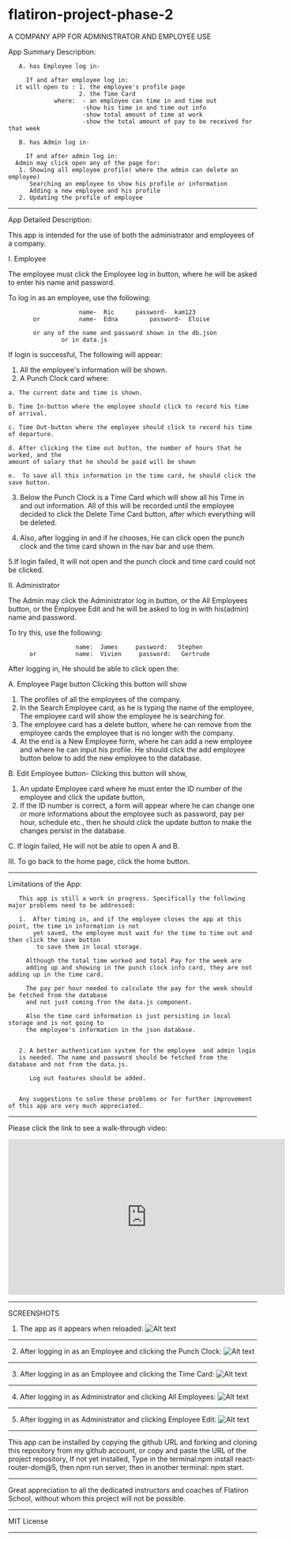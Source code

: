 # flatiron-project-phase-2

 A COMPANY APP FOR ADMINISTRATOR AND EMPLOYEE USE


App Summary Description:

       A. has Employee log in-
   
         If and after employee log in:
      it will open to : 1. the employee's profile page
                        2. the Time Card
                 where:  - an employee can time in and time out
                         -show his time in and time out info
                         -show total amount of time at work
                         -show the total amount of pay to be received for that week
                 
       B. has Admin log in-
         
         If and after admin log in:
      Admin may click open any of the page for:
       1. Showing all employee profile( where the admin can delete an employee) 
          Searching an employee to show his profile or information 
          Adding a new employee and his profile
       2. Updating the profile of employee

--------------------------------------------------------------------------


App Detailed Description: 
     

This app is intended for the use of both the administrator and employees of a company.

I. Employee

 The employee must click the Employee log in button, where he will be asked to enter his name and password.
  
  To log in as an employee, use the following:   
                        
                        name-  Ric      password-  kam123
           or           name-  Edna         password-  Eloise
          
           or any of the name and password shown in the db.json
                   or in data.js
 
 If login is successful, The following will appear:
   
   
   1. All the employee's information will be shown.
   2. A Punch Clock card where:
    
    a. The current date and time is shown.
    
    b. Time In-button where the employee should click to record his time of arrival.
    
    c. Time Out-button where the employee should click to record his time of departure.
    
    d. After clicking the time out button, the number of hours that he worked, and the 
    amount of salary that he should be paid will be shown 
    
    e.  To save all this information in the time card, he should click the save button.
   
   3. Below the Punch Clock is a Time Card which will show all his Time in and out information. 
   All of this will be recorded until the employee decided to click the Delete Time Card
    button, after which everything will be deleted.
    
   4. Also, after logging in and if he chooses, He can click open the punch clock and 
   the time card shown in the nav bar and use them.
  
   5.If login failed, It will not open and  the punch clock and time card could not be clicked.

II. Administrator 
 
 The Admin may click the Administrator log in button, or the All Employees button, or the 
 Employee Edit and he will be asked to log in with his(admin) name and password. 
 
 To try this, use the following:     
                       
                       name:  James     password:   Stephen
          or           name:  Vivien     password:   Gertrude
        
After logging in, He should be able to click open the:

A. Employee Page button
Clicking this button will show
1. The profiles of all the employees of the company.
2. In the Search Employee card, as he is typing the name of the employee, 
The employee card will show the employee he is searching for.
3. The employee card has a delete button, where he can remove from the 
employee cards the employee that is no longer with the company.
4. At the end is a New Employee form, where he can add a new employee and 
where he can input his profile. He should click the add employee button 
below to add the new employee to the database.

B. Edit Employee button-
Clicking this button will show,
1. An update Employee card where he must enter the ID number of the employee and click the update button,
2. If the ID number is correct, a form will appear where he can change one or more informations 
about the employee such as password, pay per hour, schedule etc., then he should 
click the update button to make the changes persist in the database.

 C.
 If login failed, He will not be able to open A and B.
  
  
III. To go back to the home page, click the home button.


--------------------------------------------------------------------------

Limitations of the App:
       
       This app is still a work in progress. Specifically the following major problems need to be addressed:

       1.  After timing in, and if the employee closes the app at this point, the time in information is not 
           yet saved, the employee must wait for the time to time out and then click the save button
            to save them in local storage. 
       
         Although the total time worked and total Pay for the week are
         adding up and showing in the punch clock info card, they are not adding up in the time card. 
         
         The pay per hour needed to calculate the pay for the week should be fetched from the database 
         and not just coming fron the data.js component.
         
         Also the time card information is just persisting in local storage and is not going to 
         the employee's information in the json database. 
           
         
       2. A better authentication system for the employee  and admin login
       is needed. The name and password should be fetched from the database and not from the data.js. 
          
          Log out features should be added.

       
       Any suggestions to solve these problems or for further improvement of this app are very much appreciated.

 -------------------------------------------------------------------------

      
Please click the link to see a walk-through video:

<iframe width="560" height="315" src="https://www.youtube.com/watch?v=r5PKeKqU0ss" title="YouTube video player" frameborder="0" allow="accelerometer; autoplay; clipboard-write; encrypted-media; gyroscope; picture-in-picture; web-share" allowfullscreen></iframe>
     
------------------------------------------------------------------------

SCREENSHOTS

1. The app as it appears when reloaded:
![Alt text](<Screenshot (383).png>)

-----------------------------------------------------------------

2. After logging in as an Employee and clicking the Punch Clock:
![Alt text](<Screenshot (384).png>)

----------------------------------------------------------------------

3. After logging in as an Employee and clicking the Time Card:
![Alt text](<Screenshot (385).png>)

----------------------------------------------------------------------

4.  After logging in as Administrator and clicking All Employees:
![Alt text](<Screenshot (386).png>)

----------------------------------------------------------------------

5.  After logging in as Administrator and clicking Employee Edit:
![Alt text](<Screenshot (387).png>)

--------------------------------------------------------------------------

This app can be installed by copying the github URL and forking and cloning  this repository from my github account, or 
copy and paste the URL of the project repository, If not yet installed, Type in the terminal:npm install react-router-dom@5, 
then npm run server, then in another terminal: npm start.

--------------------------------------------------------------------------

Great appreciation to all the dedicated instructors and coaches of Flatiron School, without whom this project will not be possible.

-----------------------------------------------------------------------

MIT License

---------------------------------------------------------------------------